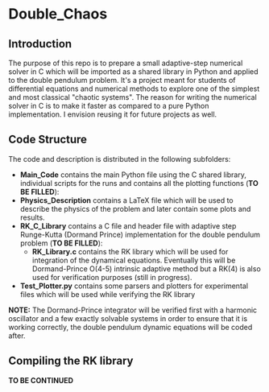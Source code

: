 # Double_Chaos

## Introduction
The purpose of this repo is to prepare a small adaptive-step numerical solver in C which will be imported as a shared library in Python and applied to the double pendulum problem.
It's a project meant for students of differential equations and numerical methods to explore one of the simplest and most classical "chaotic systems".
The reason for writing the numerical solver in C is to make it faster as compared to a pure Python implementation.
I envision reusing it for future projects as well.

## Code Structure
The code and description is distributed in the following subfolders:

- **Main_Code** contains the main Python file using the C shared library, individual scripts for the runs and contains all the plotting functions (**TO BE FILLED**):
- **Physics_Description** contains a LaTeX file which will be used to describe the physics of the problem and later contain some plots and results.
- **RK_C_Library** contains a C file and header file with adaptive step Runge-Kutta (Dormand Prince) implementation for the double pendulum problem (**TO BE FILLED**): 
    - **RK_Library.c** contains the RK library which will be used for integration of the dynamical equations. Eventually this will be Dormand-Prince O(4-5) intrinsic adaptive method but a RK(4) is also used for verification purposes (still in progress).
- **Test_Plotter.py** contains some parsers and plotters for experimental files which will be used while verifying the RK library

**NOTE:** The Dormand-Prince integrator will be verified first with a harmonic oscillator and a few exactly solvable systems in order to ensure that it is working correctly, the double pendulum dynamic equations will be coded after.

## Compiling the RK library
**TO BE CONTINUED**
